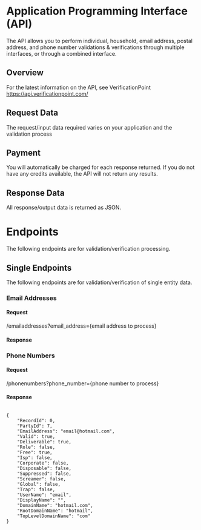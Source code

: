 # Application Programming Interface (API)
The API allows you to perform individual, household, email address, postal address, and phone number validations & verifications through multiple interfaces, or through a combined interface.

## Overview
For the latest information on the API, see VerificationPoint https://api.verificationpoint.com/

## Request Data
The request/input data required varies on your application and the validation process

## Payment
You will automatically be charged for each response returned. If you do not have any credits available, the API will not return any results.

## Response Data
All response/output data is returned as JSON.

# Endpoints
The following endpoints are for validation/verification processing.

## Single Endpoints
The following endpoints are for validation/verification of single entity data.

### Email Addresses
#### Request
/emailaddresses?email_address={email address to process}
#### Response


### Phone Numbers
#### Request
/phonenumbers?phone_number={phone number to process}

#### Response
<pre><code>
{
    "RecordId": 0,
    "PartyId": 7,
    "EmailAddress": "email@hotmail.com",
    "Valid": true,
    "Deliverable": true,
    "Role": false,
    "Free": true,
    "Isp": false,
    "Corporate": false,
    "Disposable": false,
    "Suppressed": false,
    "Screamer": false,
    "Global": false,
    "Trap": false,
    "UserName": "email",
    "DisplayName": "",
    "DomainName": "hotmail.com",
    "RootDomainName": "hotmail",
    "TopLevelDomainName": "com"
}
  </code>
